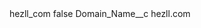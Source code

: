<?xml version="1.0" encoding="UTF-8"?>
<CustomMetadata xmlns="http://soap.sforce.com/2006/04/metadata" xmlns:xsi="http://www.w3.org/2001/XMLSchema-instance" xmlns:xsd="http://www.w3.org/2001/XMLSchema">
    <label>hezll_com</label>
    <protected>false</protected>
    <values>
        <field>Domain_Name__c</field>
        <value xsi:type="xsd:string">hezll.com</value>
    </values>
</CustomMetadata>
